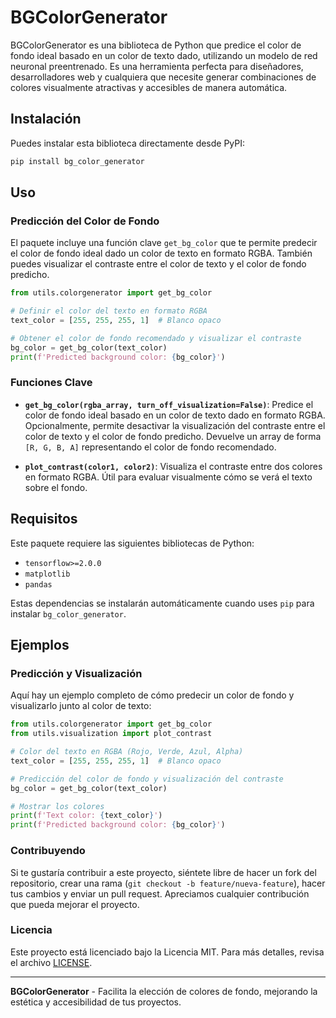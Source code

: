 
# BGColorGenerator

BGColorGenerator es una biblioteca de Python que predice el color de fondo ideal basado en un color de texto dado, utilizando un modelo de red neuronal preentrenado. Es una herramienta perfecta para diseñadores, desarrolladores web y cualquiera que necesite generar combinaciones de colores visualmente atractivas y accesibles de manera automática.

## Instalación

Puedes instalar esta biblioteca directamente desde PyPI:

```bash
pip install bg_color_generator
```

## Uso

### Predicción del Color de Fondo

El paquete incluye una función clave `get_bg_color` que te permite predecir el color de fondo ideal dado un color de texto en formato RGBA. También puedes visualizar el contraste entre el color de texto y el color de fondo predicho.

```python
from utils.colorgenerator import get_bg_color

# Definir el color del texto en formato RGBA
text_color = [255, 255, 255, 1]  # Blanco opaco

# Obtener el color de fondo recomendado y visualizar el contraste
bg_color = get_bg_color(text_color)
print(f'Predicted background color: {bg_color}')
```

### Funciones Clave

- **`get_bg_color(rgba_array, turn_off_visualization=False)`**: Predice el color de fondo ideal basado en un color de texto dado en formato RGBA. Opcionalmente, permite desactivar la visualización del contraste entre el color de texto y el color de fondo predicho. Devuelve un array de forma `[R, G, B, A]` representando el color de fondo recomendado.

- **`plot_contrast(color1, color2)`**: Visualiza el contraste entre dos colores en formato RGBA. Útil para evaluar visualmente cómo se verá el texto sobre el fondo.

## Requisitos

Este paquete requiere las siguientes bibliotecas de Python:

- `tensorflow>=2.0.0`
- `matplotlib`
- `pandas`

Estas dependencias se instalarán automáticamente cuando uses `pip` para instalar `bg_color_generator`.

## Ejemplos

### Predicción y Visualización

Aquí hay un ejemplo completo de cómo predecir un color de fondo y visualizarlo junto al color de texto:

```python
from utils.colorgenerator import get_bg_color
from utils.visualization import plot_contrast

# Color del texto en RGBA (Rojo, Verde, Azul, Alpha)
text_color = [255, 255, 255, 1]  # Blanco opaco

# Predicción del color de fondo y visualización del contraste
bg_color = get_bg_color(text_color)

# Mostrar los colores
print(f'Text color: {text_color}')
print(f'Predicted background color: {bg_color}')
```

### Contribuyendo

Si te gustaría contribuir a este proyecto, siéntete libre de hacer un fork del repositorio, crear una rama (`git checkout -b feature/nueva-feature`), hacer tus cambios y enviar un pull request. Apreciamos cualquier contribución que pueda mejorar el proyecto.

### Licencia

Este proyecto está licenciado bajo la Licencia MIT. Para más detalles, revisa el archivo [LICENSE](LICENSE).

---

**BGColorGenerator** - Facilita la elección de colores de fondo, mejorando la estética y accesibilidad de tus proyectos.
